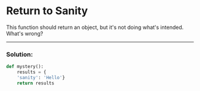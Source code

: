 # Return to Sanity

This function should return an object, but it's not doing what's intended. What's wrong?

---

### Solution:

```python
def mystery():
    results = {
    'sanity': 'Hello'}
    return results
```
